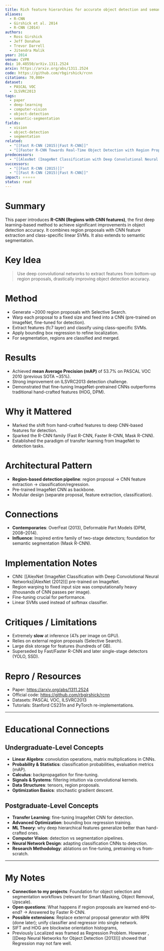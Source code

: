 ```yaml
---
title: Rich feature hierarchies for accurate object detection and semantic segmentation (2014)
aliases:
  - R-CNN
  - Girshick et al. 2014
  - R-CNN (2014)
authors:
  - Ross Girshick
  - Jeff Donahue
  - Trevor Darrell
  - Jitendra Malik
year: 2014
venue: CVPR
doi: 10.48550/arXiv.1311.2524
arxiv: https://arxiv.org/abs/1311.2524
code: https://github.com/rbgirshick/rcnn
citations: 70,000+
dataset:
  - PASCAL VOC
  - ILSVRC2013
tags:
  - paper
  - deep-learning
  - computer-vision
  - object-detection
  - semantic-segmentation
fields:
  - vision
  - object-detection
  - segmentation
related:
  - "[[Fast R-CNN (2015)|Fast R-CNN]]"
  - "[[Faster R-CNN Towards Real-Time Object Detection with Region Proposal Networks|Faster R-CNN]]"
predecessors:
  - "[[AlexNet (ImageNet Classification with Deep Convolutional Neural Networks)|AlexNet (2012)]]"
successors:
  - "[[Fast R-CNN (2015)]]"
  - "[[Fast R-CNN (2015)|Fast R-CNN]]"
impact: ⭐⭐⭐⭐⭐
status: read
---
```


# Summary
This paper introduces **R-CNN (Regions with CNN features)**, the first deep learning–based method to achieve significant improvements in object detection accuracy. It combines region proposals with CNN feature extraction and class-specific linear SVMs. It also extends to semantic segmentation.

# Key Idea
> Use deep convolutional networks to extract features from bottom-up region proposals, drastically improving object detection accuracy.

# Method
- Generate ~2000 region proposals with Selective Search.  
- Warp each proposal to a fixed size and feed into a CNN (pre-trained on ImageNet, fine-tuned for detection).  
- Extract features (fc7 layer) and classify using class-specific SVMs.  
- Apply bounding box regression to refine localization.  
- For segmentation, regions are classified and merged.

# Results
- Achieved **mean Average Precision (mAP)** of 53.7% on PASCAL VOC 2010 (previous SOTA ~35%).  
- Strong improvement on ILSVRC2013 detection challenge.  
- Demonstrated that fine-tuning ImageNet-pretrained CNNs outperforms traditional hand-crafted features (HOG, DPM).

# Why it Mattered
- Marked the shift from hand-crafted features to deep CNN-based features for detection.  
- Sparked the R-CNN family (Fast R-CNN, Faster R-CNN, Mask R-CNN).  
- Established the paradigm of transfer learning from ImageNet to detection tasks.

# Architectural Pattern
- **Region-based detection pipeline**: region proposal → CNN feature extraction → classification/regression.  
- Pre-trained ImageNet CNN as backbone.  
- Modular design (separate proposal, feature extraction, classification).  

# Connections
- **Contemporaries**: OverFeat (2013), Deformable Part Models (DPM, 2008–2014).  
- **Influence**: Inspired entire family of two-stage detectors; foundation for semantic segmentation (Mask R-CNN).

# Implementation Notes
- CNN: [[AlexNet (ImageNet Classification with Deep Convolutional Neural Networks)|AlexNet (2012)]] pre-trained on ImageNet.  
- Region warping to fixed input size was computationally heavy (thousands of CNN passes per image).  
- Fine-tuning crucial for performance.  
- Linear SVMs used instead of softmax classifier.  

# Critiques / Limitations
- Extremely **slow** at inference (47s per image on GPU).  
- Relies on external region proposals (Selective Search).  
- Large disk storage for features (hundreds of GB).  
- Superseded by Fast/Faster R-CNN and later single-stage detectors (YOLO, SSD).  

# Repro / Resources
- Paper: https://arxiv.org/abs/1311.2524  
- Official code: https://github.com/rbgirshick/rcnn  
- Datasets: PASCAL VOC, ILSVRC2013  
- Tutorials: Stanford CS231n and PyTorch re-implementations.  

---

# Educational Connections

## Undergraduate-Level Concepts
- **Linear Algebra**: convolution operations, matrix multiplications in CNNs.  
- **Probability & Statistics**: classification probabilities, evaluation metrics (mAP).  
- **Calculus**: backpropagation for fine-tuning.  
- **Signals & Systems**: filtering intuition via convolutional kernels.  
- **Data Structures**: tensors, region proposals.  
- **Optimization Basics**: stochastic gradient descent.  

## Postgraduate-Level Concepts
- **Transfer Learning**: fine-tuning ImageNet CNN for detection.  
- **Advanced Optimization**: bounding box regression training.  
- **ML Theory**: why deep hierarchical features generalize better than hand-crafted ones.  
- **Computer Vision**: detection vs segmentation pipelines.  
- **Neural Network Design**: adapting classification CNNs to detection.  
- **Research Methodology**: ablations on fine-tuning, pretraining vs from-scratch.  

---

# My Notes
- **Connection to my projects**: Foundation for object selection and segmentation workflows (relevant for Smart Masking, Object Removal, Upscale).  
- **Open questions**: What happens if region proposals are learned end-to-end? → Answered by Faster R-CNN.  
- **Possible extensions**: Replace external proposal generator with RPN (done later); unify classifier and regressor into single network.
- SIFT and HOG are blockwise orientation histograms,
- Previously Localized was framed as Regression Problem.  However , [[Deep Neural Networks for Object Detection (2013)]] showed that Regression may not fare well. 
